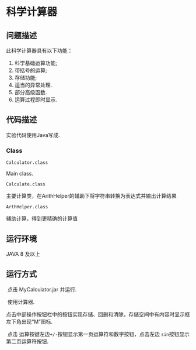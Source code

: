 # 科学计算器

## 问题描述

此科学计算器具有以下功能：

1. 科学基础运算功能;
2. 带括号的运算;
3. 存储功能;
4. 适当的异常处理.
5. 部分高级函数.
6. 运算过程即时显示.

## 代码描述

实验代码使用Java写成.

### Class

```
Calculator.class
```

Main class.

```
Calculate.class
```

主要计算类，在ArithHelper的辅助下将字符串转换为表达式并输出计算结果

```
ArthHelper.class
```

辅助计算，得到更精确的计算值

## 运行环境

JAVA 8 及以上

## 运行方式

​	点击 MyCalculator.jar 并运行.

​	使用计算器.

​	点击中部操作按钮栏中的按钮实现存储、回删和清除，存储空间中有内容时显示框左下角出现“M”图标.

​    点击 运算按键左边`+/-`按钮显示第一页运算符和数字按钮，点击左边 `sin`按钮显示第二页运算符按钮.